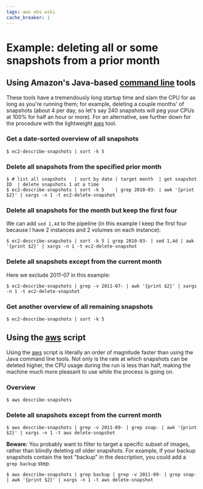 ```yaml
---
tags: aws ebs wiki
cache_breaker: 1
---
```


# Example: deleting all or some snapshots from a prior month

## Using Amazon's Java-based [command line](/wiki/command_line) tools

These tools have a tremendously long startup time and slam the CPU for as long as you're running them; for example, deleting a couple months' of snapshots (about 4 per day, so let's say 240 snapshots will peg your CPUs at 100% for half an hour or more). For an alternative, see further down for the procedure with the lightweight [aws](/wiki/aws) tool.

### Get a date-sorted overview of all snapshots

```shell
$ ec2-describe-snapshots | sort -k 5
```

### Delete all snapshots from the specified prior month

```shell
$ # list all snapshots   | sort by date | target month  | get snapshot ID  | delete snapshots 1 at a time 
$ ec2-describe-snapshots | sort -k 5    | grep 2010-03- | awk '{print $2}' | xargs -n 1 -t ec2-delete-snapshot
```

### Delete all snapshots for the month but keep the first four

We can add `sed 1,4d` to the pipeline (in this example I keep the first four because I have 2 instances and 2 volumes on each instance):

```shell
$ ec2-describe-snapshots | sort -k 5 | grep 2010-03- | sed 1,4d | awk '{print $2}' | xargs -n 1 -t ec2-delete-snapshot
```

### Delete all snapshots except from the current month

Here we exclude 2011-07 in this example:

```shell
$ ec2-describe-snapshots | grep -v 2011-07- | awk '{print $2}' | xargs -n 1 -t ec2-delete-snapshot
```

### Get another overview of all remaining snapshots

```shell
$ ec2-describe-snapshots | sort -k 5
```

## Using the [aws](/wiki/aws) script

Using the [aws](/wiki/aws) script is literally an order of magnitude faster than using the Java command line tools. Not only is the rate at which snapshots can be deleted higher, the CPU usage during the run is less than half, making the machine much more pleasant to use while the process is going on.

### Overview

```shell
$ aws describe-snapshots
```

### Delete all snapshots except from the current month

```shell
$ aws describe-snapshots | grep -v 2011-09- | grep snap- | awk '{print $2}' | xargs -n 1 -t aws delete-snapshot
```

**Beware:** You probably want to filter to target a specific subset of images, rather than blindly deleting *all* older snapshots. For example, if your backup snapshots contain the text "backup" in the description, you could add a `grep backup` step:

```shell
$ aws describe-snapshots | grep backup | grep -v 2011-09- | grep snap- | awk '{print $2}' | xargs -n 1 -t aws delete-snapshot
```
